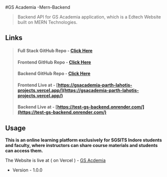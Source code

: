 #GS Academia -Mern-Backend

> Backend API for GS Academia application, which is a Edtech Website built on MERN Technologies.



## Links

> #### Full Stack GitHub Repo - [Click Here]()
>
> #### Frontend GitHub Repo - [Click Here](https://github.com/parth5404/TEST-GS-Frontend)
>
> #### Backend GitHub Repo - [Click Here](https://github.com/parth5404/TEST-GS-Backend)
>
> #### Frontend Live at - [https://gsacademia-parth-lahotis-projects.vercel.app/](https://gsacademia-parth-lahotis-projects.vercel.app/)
>
> #### Backend Live at - [https://test-gs-backend.onrender.com/](https://test-gs-backend.onrender.com/)

## Usage

**This is an online learning platform exclusively for SGSITS Indore students and faculty, where instructors can share course materials and students can access them.** 



The Website is live at ( on Vercel ) - [GS Acdemia](https://gsacademia-parth-lahotis-projects.vercel.app/)

- Version - 1.0.0

